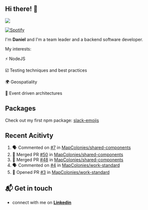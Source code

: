 ## Hi there! 👋

<p>
  <img src="https://github-readme-stats.vercel.app/api?username=syncush&theme=tokyonight">
</p>

[![Spotify](https://novatorem-rust.vercel.app/api/spotify)](https://open.spotify.com/user/syncush)

I'm **Daniel** and I'm a team leader and a backend software developer.

My interests:

⚡ NodeJS

☑️ Testing techniques and best practices

🌍 Geospatiality

🧠 Event driven architectures

## Packages
Check out my first npm package: [slack-emojis](https://www.npmjs.com/package/slack-emojis)

## Recent Acitivty
<!--START_SECTION:activity-->
1. 🗣 Commented on [#7](https://github.com//MapColonies/shared-components/issues/7) in [MapColonies/shared-components](https://github.com//MapColonies/shared-components)
2. 🎉 Merged PR [#50](https://github.com//MapColonies/shared-components/pull/50) in [MapColonies/shared-components](https://github.com//MapColonies/shared-components)
3. 🎉 Merged PR [#48](https://github.com//MapColonies/shared-components/pull/48) in [MapColonies/shared-components](https://github.com//MapColonies/shared-components)
4. 🗣 Commented on [#4](https://github.com//MapColonies/work-standard/issues/4) in [MapColonies/work-standard](https://github.com//MapColonies/work-standard)
5. 💪 Opened PR [#3](https://github.com//MapColonies/work-standard/pull/3) in [MapColonies/work-standard](https://github.com//MapColonies/work-standard)
<!--END_SECTION:activity-->

## 📬 Get in touch

* connect with me on [**Linkedin**](https://www.linkedin.com/in/daniel-hermon-927372144/)
